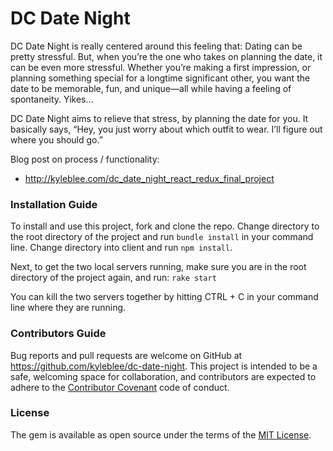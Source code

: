 # DC Date Night

DC Date Night is really centered around this feeling that: Dating can be pretty stressful. But, when you’re the one who takes on planning the date, it can be even more stressful. Whether you’re making a first impression, or planning something special for a longtime significant other, you want the date to be memorable, fun, and unique—all while having a feeling of spontaneity. Yikes…

DC Date Night aims to relieve that stress, by planning the date for you. It basically says, “Hey, you just worry about which outfit to wear. I’ll figure out where you should go.”

Blog post on process / functionality:
- http://kyleblee.com/dc_date_night_react_redux_final_project

### Installation Guide

To install and use this project, fork and clone the repo. Change directory to the root directory of the project and run `bundle install` in your command line. Change directory into client and run `npm install`.

Next, to get the two local servers running, make sure you are in the root directory of the project again, and run: `rake start`

You can kill the two servers together by hitting CTRL + C in your command line where they are running.

### Contributors Guide

Bug reports and pull requests are welcome on GitHub at https://github.com/kyleblee/dc-date-night. This project is intended to be a safe, welcoming space for collaboration, and contributors are expected to adhere to the [Contributor Covenant](http://contributor-covenant.org) code of conduct.

### License

The gem is available as open source under the terms of the [MIT License](http://opensource.org/licenses/MIT).
